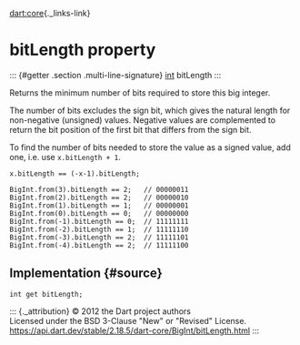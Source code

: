 [dart:core](../../dart-core/dart-core-library){._links-link}

bitLength property
==================

::: {#getter .section .multi-line-signature}
[int](../int-class) bitLength
:::

Returns the minimum number of bits required to store this big integer.

The number of bits excludes the sign bit, which gives the natural length
for non-negative (unsigned) values. Negative values are complemented to
return the bit position of the first bit that differs from the sign bit.

To find the number of bits needed to store the value as a signed value,
add one, i.e. use `x.bitLength + 1`.

``` {.language-dart data-language="dart"}
x.bitLength == (-x-1).bitLength;

BigInt.from(3).bitLength == 2;   // 00000011
BigInt.from(2).bitLength == 2;   // 00000010
BigInt.from(1).bitLength == 1;   // 00000001
BigInt.from(0).bitLength == 0;   // 00000000
BigInt.from(-1).bitLength == 0;  // 11111111
BigInt.from(-2).bitLength == 1;  // 11111110
BigInt.from(-3).bitLength == 2;  // 11111101
BigInt.from(-4).bitLength == 2;  // 11111100
```

Implementation {#source}
--------------

``` {.language-dart data-language="dart"}
int get bitLength;
```

::: {._attribution}
© 2012 the Dart project authors\
Licensed under the BSD 3-Clause \"New\" or \"Revised\" License.\
<https://api.dart.dev/stable/2.18.5/dart-core/BigInt/bitLength.html>
:::
